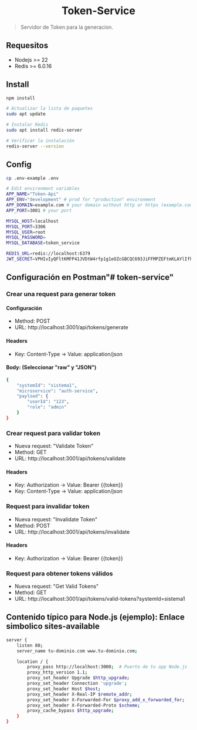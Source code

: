 <h1 align="center">Token-Service</h1>

> Servidor de Token para la generacion.

## Requesitos
- Nodejs >= 22
- Redis >= 6.0.16

## Install
```sh
npm install

# Actualizar la lista de paquetes
sudo apt update

# Instalar Redis
sudo apt install redis-server

# Verificar la instalación
redis-server --version
```

## Config
```sh
cp .env-example .env

# Edit environment variables
APP_NAME="Token-Api"
APP_ENV="development" # prod for "production" environment
APP_DOMAIN=example.com # your domain without http or https (example.com)
APP_PORT=3001 # your port

MYSQL_HOST=localhost
MYSQL_PORT=3306
MYSQL_USER=root
MYSQL_PASSWORD=
MYSQL_DATABASE=token_service

REDIS_URL=redis://localhost:6379
JWT_SECRET=VPHIvIyQFltKMFP41JVDtW4rfp1g1eOZcGBCQC693JiFFMPZEFtmKLAYlIfhTISK
```

## Configuración en Postman"# token-service"
### Crear una request para generar token
#### Configuración
- Method: POST
- URL: http://localhost:3001/api/tokens/generate
#### Headers
- Key: Content-Type → Value: application/json
#### Body: (Seleccionar "raw" y "JSON")
```sh
{
    "systemId": "sistema1", 
    "microservice": "auth-service",
    "payload": {
        "userId": "123",
        "role": "admin"
    }
}
```

### Crear request para validar token
- Nueva request: "Validate Token"
- Method: GET
- URL: http://localhost:3001/api/tokens/validate
#### Headers
- Key: Authorization → Value: Bearer {{token}}
- Key: Content-Type → Value: application/json

### Request para invalidar token
- Nueva request: "Invalidate Token"
- Method: POST
- URL: http://localhost:3001/api/tokens/invalidate
#### Headers
- Key: Authorization → Value: Bearer {{token}}

### Request para obtener tokens válidos
- Nueva request: "Get Valid Tokens"
- Method: GET
- URL: http://localhost:3001/api/tokens/valid-tokens?systemId=sistema1


## Contenido típico para Node.js (ejemplo): Enlace simbolico sites-available
```sh
server {
    listen 80;
    server_name tu-dominio.com www.tu-dominio.com;

    location / {
        proxy_pass http://localhost:3000;  # Puerto de tu app Node.js
        proxy_http_version 1.1;
        proxy_set_header Upgrade $http_upgrade;
        proxy_set_header Connection 'upgrade';
        proxy_set_header Host $host;
        proxy_set_header X-Real-IP $remote_addr;
        proxy_set_header X-Forwarded-For $proxy_add_x_forwarded_for;
        proxy_set_header X-Forwarded-Proto $scheme;
        proxy_cache_bypass $http_upgrade;
    }
}
```

